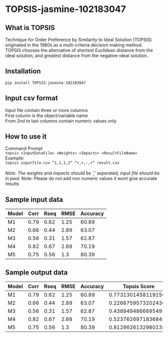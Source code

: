 # TOPSIS-jasmine-102183047

## What is TOPSIS
Technique for Order Preference by Similarity to Ideal Solution (TOPSIS) originated in the 1980s as a multi-criteria decision making method.<br> TOPSIS chooses the alternative of shortest Euclidean distance from the ideal solution, and greatest distance from the negative-ideal solution.

## Installation
```pip install TOPSIS-jasmine-102183047```<br>


## Input csv format
Input file contain three or more columns<br>
First column is the object/variable name <br>
From 2nd to last columns contain numeric values only

## How to use it
Command Prompt<br>
```topsis <InputDataFile> <Weights> <Impacts> <ResultFileName>```<br>
Example:<br>
```topsis inputfile.csv “1,1,1,2” “+,+,-,+” result.csv```<br><br>
<i>Note: The weights and impacts should be ',' seperated, input file should be in pwd.</i> 
<ii>Note: Please do not add non numeric values it wont give accurate results

## Sample input data
|Model|Corr|Rseq|RMSE|Accuracy|
|-----|----|----|----|--------|
|M1   |0.79|0.62|1.25|60.89   |
|M2   |0.66|0.44|2.89|63.07   |
|M3   |0.56|0.31|1.57|62.87   |
|M4   |0.82|0.67|2.68|70.19   |
|M5   |0.75|0.56|1.3 |80.39   |
## Sample output data
|Model|Corr|Rseq|RMSE |Accuracy|Topsis Score       |Rank|
|-----|----|----|-----|--------|-------------------|----|
|M1   |0.79|0.62|1.25 |60.89   |0.7731301458119156 |2   |
|M2   |0.66|0.44|2.89 |63.07   |0.22667595732024362|5   |
|M3   |0.56|0.31|1.57 |62.87   |0.4389494866695491 |4   |
|M4   |0.82|0.67|2.68 |70.19   |0.5237626971836845 |3   |
|M5   |0.75|0.56|1.3  |80.39   |0.8128626132980138 |1   |


